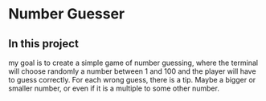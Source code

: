 # Number Guesser
##   In this project
my goal is to create a simple game of number guessing, where the terminal will choose randomly a number
between 1 and 100 and the player will have to guess correctly. For each wrong guess, there is a tip. Maybe a bigger or smaller number, or even if it is a multiple to some other number.